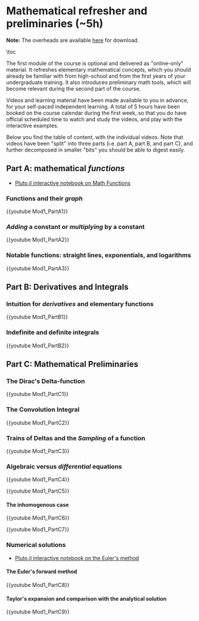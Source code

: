 
# Mathematical refresher and preliminaries (~5h)

**Note:** The overheads are available
[here](https://github.com/mgiugliano/ComputationalNeurobiologyCourse/tree/main/overheads/MathPreliminaries)
for download.

\toc

The first module of the course is optional and delivered as "online-only"
material. It refreshes elementary mathematical concepts, which you should
already be familiar with from high-school and from the first years of your
undergraduate training. It also introduces preliminary math tools, which will
become relevant during the second part of the course.

Videos and learning material have been made available to you in advance, for
your self-paced independent learning. A total of 5 hours have been booked on the
course calendar during the first week, so that you do have official scheduled
time to watch and study the videos, and play with the interactive examples.

Below you find the table of content, with the individual videos. Note that
videos have been "split" into three parts (i.e. part A, part B, and part C), and
further decomposed in smaller "bits" you should be able to digest easily.

## Part A: mathematical _functions_

- [Pluto.jl interactive notebook on Math Functions](../notebooks/Functions_of_one_variable)

### Functions and their _graph_

{{youtube Mod1_PartA1}}

### _Adding_ a constant or _multiplying_ by a constant

{{youtube Mod1_PartA2}}

### Notable functions: straight lines, exponentials, and logarithms

{{youtube Mod1_PartA3}}

## Part B: Derivatives and Integrals

### Intuition for _derivatives_ and elementary functions

{{youtube Mod1_PartB1}}

### Indefinite and definite integrals

{{youtube Mod1_PartB2}}

## Part C: Mathematical Preliminaries

### The Dirac's Delta-function

{{youtube Mod1_PartC1}}

### The Convolution Integral

{{youtube Mod1_PartC2}}

### Trains of Deltas and the _Sampling_ of a function

{{youtube Mod1_PartC3}}

### Algebraic versus _differential_ equations

{{youtube Mod1_PartC4}}

{{youtube Mod1_PartC5}}

#### The inhomogenous case

{{youtube Mod1_PartC6}}

{{youtube Mod1_PartC7}}

### Numerical solutions

- [Pluto.jl interactive notebook on the Euler's method](../notebooks/OrdinaryDifferentialEquation/)

#### The Euler's forward method

{{youtube Mod1_PartC8}}

#### Taylor's expansion and comparison with the analytical solution

{{youtube Mod1_PartC9}}
